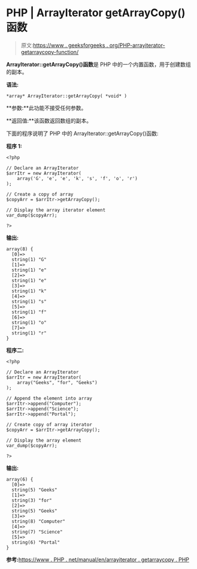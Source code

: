 # PHP | ArrayIterator getArrayCopy()函数

> 原文:[https://www . geeksforgeeks . org/PHP-arrayiterator-getarraycopy-function/](https://www.geeksforgeeks.org/php-arrayiterator-getarraycopy-function/)

**ArrayIterator::getArrayCopy()函数**是 PHP 中的一个内置函数，用于创建数组的副本。

**语法:**

```
*array* ArrayIterator::getArrayCopy( *void* )
```

**参数:**此功能不接受任何参数。

**返回值:**该函数返回数组的副本。

下面的程序说明了 PHP 中的 ArrayIterator::getArrayCopy()函数:

**程序 1:**

```
<?php

// Declare an ArrayIterator
$arrItr = new ArrayIterator(
    array('G', 'e', 'e', 'k', 's', 'f', 'o', 'r')
);

// Create a copy of array
$copyArr = $arrItr->getArrayCopy();

// Display the array iterator element
var_dump($copyArr);

?>
```

**输出:**

```
array(8) {
  [0]=>
  string(1) "G"
  [1]=>
  string(1) "e"
  [2]=>
  string(1) "e"
  [3]=>
  string(1) "k"
  [4]=>
  string(1) "s"
  [5]=>
  string(1) "f"
  [6]=>
  string(1) "o"
  [7]=>
  string(1) "r"
}

```

**程序二:**

```
<?php

// Declare an ArrayIterator
$arrItr = new ArrayIterator(
    array("Geeks", "for", "Geeks")
);

// Append the element into array
$arrItr->append("Computer");
$arrItr->append("Science");
$arrItr->append("Portal");

// Create copy of array iterator
$copyArr = $arrItr->getArrayCopy();

// Display the array element 
var_dump($copyArr);

?>
```

**输出:**

```
array(6) {
  [0]=>
  string(5) "Geeks"
  [1]=>
  string(3) "for"
  [2]=>
  string(5) "Geeks"
  [3]=>
  string(8) "Computer"
  [4]=>
  string(7) "Science"
  [5]=>
  string(6) "Portal"
}

```

**参考:**[https://www . PHP . net/manual/en/arrayiterator . getarraycopy . PHP](https://www.php.net/manual/en/arrayiterator.getarraycopy.php)
